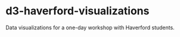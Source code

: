d3-haverford-visualizations
===========================

Data visualizations for a one-day workshop with Haverford students.
